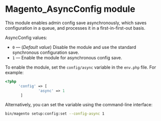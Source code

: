 # Magento_AsyncConfig module

This module enables admin config save asynchronously, which saves configuration in a queue, and processes it in a first-in-first-out basis.

AsyncConfig values:

-  `0` — (_Default value_) Disable the module and use the standard synchronous configuration save.  
-  `1` — Enable the module for asynchronous config save.

To enable the module, set the `config/async` variable in the `env.php` file. For example:

```php
<?php
      'config' => [
               'async' => 1
       ]
```

Alternatively, you can set the variable using the command-line interface:

```bash
bin/magento setup:config:set --config-async 1
```
